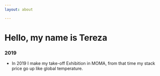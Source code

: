 ```yaml
---
layout: about

---
```

# Hello, my name is Tereza

### 2019

* In 2019 I make my take-off Exhibition in MOMA, from that time my stack price go up like global temperature.